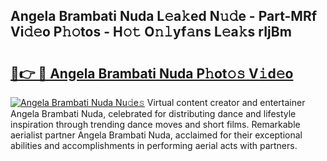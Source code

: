 ## Angela Brambati Nuda L𝚎a𝚔ed N𝚞𝚍e - Part-MRf Vi𝚍𝚎o P𝚑𝚘tos - H𝚘𝚝 O𝚗𝚕yf𝚊ns L𝚎a𝚔s rIjBm

# <h2><a href="http://kf46ce2.oniu.top/?m=Angela+Brambati+Nuda">🔗👉 🔴 Angela Brambati Nuda P𝚑ot𝚘𝚜 V𝚒d𝚎o</a></h2>

[![Angela Brambati Nuda Nu𝚍e𝚜](https://i.imgur.com/0qMVB7G.gif)](http://kf46ce2.oniu.top/?m=Angela+Brambati+Nuda)
Virtual content creator and entertainer Angela Brambati Nuda, celebrated for distributing dance and lifestyle inspiration through trending dance moves and short films. Remarkable aerialist partner Angela Brambati Nuda, acclaimed for their exceptional abilities and accomplishments in performing aerial acts with partners.  
